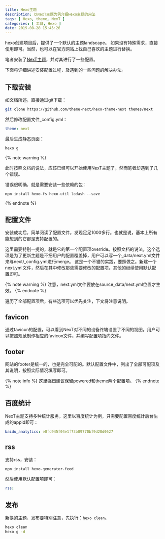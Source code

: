 ```yaml
---
title: Hexo主题
description: 以NexT主题为例介绍Hexo主题的用法
tags: [ Hexo, theme, NexT ]
categories: [ 工具, Hexo ]
date: 2019-08-28 15:45:26
---
```


hexo创建项目后，提供了一个默认的主题landscape。
如果没有特殊需求，直接使用即可。当然，也可以在官方网站上找自己喜欢的主题进行替换。

笔者安装了[NexT主题](https://theme-next.org/docs/getting-started/)，并对其进行了一些配置。

下面将详细讲述安装配置过程，及遇到的一些问题的解决办法。

下载安装
----

如文档所述，直接通过git下载：
```bash
git clone https://github.com/theme-next/hexo-theme-next themes/next
```

然后修改配置文件_config.yml：

```yaml _config.yml
theme: next
```

最后生成静态页面：
```bash
hexo g
```

{% note warning %}

此时按照文档的说法，应该已经可以开始使用NexT主题了，然而笔者却遇到了几个错误。

错误很明确，就是需要安装一些依赖的包：

`npm install hexo-fs hexo-util lodash --save`

{% endnote %}

配置文件
----

安装成功后，简单阅读了配置文件，发现足足1000多行。也就是说，基本上所有能想到的它都是支持配置的。

这里需要特别一提的，就是它的第一个配置项override。按照文档的说法，这个选项是为了更新主题是不把用户的配置覆盖掉，用户可以写一个_data/next.yml文件来与next/_config.yml进行merge。
这是一个不错的实践，要照做之。新建一个next.yml文件，然后在其中修改那些需要修改的配置项，其他的继续使用默认配置即可。

{% note warning %}
注意，next.yml文件要放在source_data/next.yml位置才生效。
{% endnote %}

遍历了全部配置项后，有些选项可以优先关注，下文将注意说明。

favicon
----

通过favicon的配置，可以看到NexT对不同的设备终端设置了不同的视图，用户可以按照规范制作相应的favicon文件，并编写配置项指向文件。

footer
----

网站的footer是统一的，也是完全可配的。默认配置文件中，列出了全部可配项及其说明，按照实际情况填写即可。

{% note info %}
这里强烈建议保留powered和theme两个配置项。
{% endnote %}

百度统计
----

NexT主题支持多种统计服务，这里以百度统计为例，只需要配置百度统计后台生成的appid即可：

```yaml
baidu_analytics: e0fc945f04e1f73b09770bf9d28d0627
```

rss
----

支持rss，安装：
```bash
npm install hexo-generator-feed
```

然后使用默认配置项即可：
```yaml
rss:
```

发布
----

新换的主题，发布要特别注意，先执行：`hexo clean`。

```bash
hexo clean
hexo g -d
```
